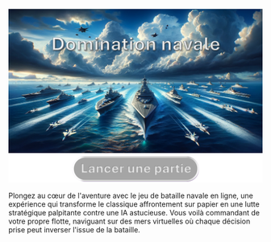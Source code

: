 ![affiche jeu](./assets/Affiche.png)
[![Lancer une partie](./assets/button_start.png)](http://la-bataille-navale.fr/)


Plongez au cœur de l'aventure avec le jeu de bataille navale en ligne, une expérience qui transforme le classique affrontement sur papier en une lutte stratégique palpitante contre une IA astucieuse. Vous voilà commandant de votre propre flotte, naviguant sur des mers virtuelles où chaque décision prise peut inverser l'issue de la bataille.

 
